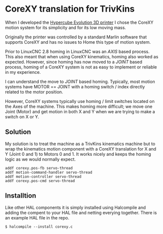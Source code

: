 # CoreXY translation for TrivKins

When I developed the [Hypercube Evolution 3D printer](https://www.thingiverse.com/thing:2254103) I chose the CoreXY motion system for its simplicity and for its low moving mass.

Originally the printer was controlled by a standard Marlin software that supports CoreXY and has no issues to Home this type of motion system.

Prior to LinuxCNC 2.8 homing in LinuxCNC was an *AXIS* based process. This also meant that when using CoreXY kinematics, homing also worked as expected. However, since homing has now moved to a *JOINT* based process, homing of a CoreXY system is not as easy to implement or reliable in my experience.

I can understand the move to *JOINT* based homing. Typically, most motion systems have MOTOR == JOINT with a homing switch / index directly related to the motor position.

However, CoreXY systems typically use homing / limit switches located on the Axes of the machine. This makes homing more difficult; we move one Joint (Motor) and get motion in both X and Y when we are trying to make a switch on X or Y.

## Solution

My solution is to treat the machine as a TrivKins kinematics machine but to wrap the kinematics motion component with a CoreXY translation for X and Y (Joint 0 and 1) to Motors 0 and 1. It works nicely and keeps the homing logic as we would normally expect.

```
addf corexy.pos-fb servo-thread
addf motion-command-handler servo-thread
addf motion-controller servo-thread
addf corexy.pos-cmd servo-thread
```

## Installtion

Like other HAL components it is simply installed using Halcompile and adding the compent to your HAL file and netting everying together. There is an example HAL file in the repo.

```
$ halcompile --install corexy.c
```

